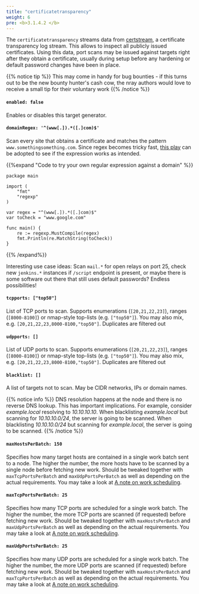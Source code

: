 ```yaml
---
title: "certificatetransparency"
weight: 6
pre: <b>3.1.4.2 </b>
---
```


The `certificatetransparency` streams data from [certstream](https://certstream.calidog.io/), a certificate transparency log stream. This allows to inspect all publicly issued certificates. Using this data, port scans may be issued against targets right after they obtain a certificate, usually during setup before any hardening or default password changes have been in place.

{{% notice tip %}}
This may come in handy for bug bounties - if this turns out to be the new bounty hunter's cash cow, the nray authors would love to receive a small tip for their voluntary work <i class="far fa-smile-wink"></i> 
{{% /notice %}}

#### `enabled: false`

Enables or disables this target generator.

#### `domainRegex: '^(www[.]).*([.]com)$'`

Scan every site that obtains a certificate and matches the pattern `www.somethingsomething.com`. Since regex becomes tricky fast, [this play](https://play.golang.org/p/jgDiTmPlqdW) can be adopted to see if the expression works as intended.

{{%expand "Code to try your own regular expression against a domain" %}}
~~~golang
package main

import (
	"fmt"
	"regexp"
)

var regex = "^(www[.]).*([.]com)$"
var toCheck = "www.google.com"

func main() {
	re := regexp.MustCompile(regex)
	fmt.Println(re.MatchString(toCheck))
}
~~~
{{% /expand%}}

Interesting use case ideas: Scan `mail.*` for open relays on port 25, check new `jenkins.*` instances if `/script` endpoint is present, or maybe there is some software out there that still uses default passwords? Endless possibilities!

#### `tcpports: ["top50"]`

List of TCP ports to scan. Supports enumerations (`[20,21,22,23]`), ranges (`[8000-8100]`) or nmap-style top-lists (e.g. `["top50"]`). 
You may also mix, e.g. `[20,21,22,23,8000-8100,"top50"]`. 
Duplicates are filtered out <i class="far fa-smile-wink"></i>

#### `udpports: []`

List of UDP ports to scan. Supports enumerations (`[20,21,22,23]`), ranges (`[8000-8100]`) or nmap-style top-lists (e.g. `["top50"]`). 
You may also mix, e.g. `[20,21,22,23,8000-8100,"top50"]`. 
Duplicates are filtered out <i class="far fa-smile-wink"></i>

#### `blacklist: []`

A list of targets not to scan. 
May be CIDR networks, IPs or domain names.

{{% notice info %}}
DNS resolution happens at the node and there is no reverse DNS lookup. 
This has important implications.
For example, consider *example.local* resolving to *10.10.10.10*. 
When blacklisting *example.local* but scanning for *10.10.10.0/24*, the server is going to be scanned. When blacklisting *10.10.10.0/24* but scanning for *example.local*, the server is going to be scanned.
{{% /notice %}}

#### `maxHostsPerBatch: 150`

Specifies how many target hosts are contained in a single work batch sent to a node. The higher the number, the more hosts have to be scanned by a single node before fetching new work. Should be tweaked together with `maxTcpPortsPerBatch` and `maxUdpPortsPerBatch` as well as depending on the actual requirements. You may take a look at [A note on work scheduling](../#a-note-on-work-scheduling).

#### `maxTcpPortsPerBatch: 25`

Specifies how many TCP ports are scheduled for a single work batch. The higher the number, the more TCP ports are scanned (if requested) before fetching new work. Should be tweaked together with `maxHostsPerBatch` and `maxUdpPortsPerBatch` as well as depending on the actual requirements. You may take a look at [A note on work scheduling](../#a-note-on-work-scheduling).


#### `maxUdpPortsPerBatch: 25`

Specifies how many UDP ports are scheduled for a single work batch. The higher the number, the more UDP ports are scanned (if requested) before fetching new work. Should be tweaked together with `maxHostsPerBatch` and `maxTcpPortsPerBatch` as well as depending on the actual requirements. You may take a look at [A note on work scheduling](../#a-note-on-work-scheduling).